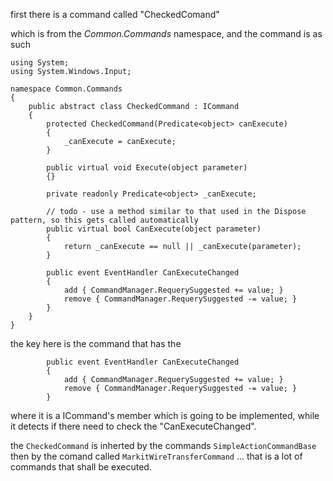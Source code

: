 first there is a command called "CheckedComand" 


which is from the *Common.Commands* namespace, and the command is as such 

```
using System;
using System.Windows.Input;

namespace Common.Commands
{
    public abstract class CheckedCommand : ICommand
    {
        protected CheckedCommand(Predicate<object> canExecute)
        {
            _canExecute = canExecute;
        }

        public virtual void Execute(object parameter)
        {}

        private readonly Predicate<object> _canExecute;

        // todo - use a method similar to that used in the Dispose pattern, so this gets called automatically
        public virtual bool CanExecute(object parameter)
        {
            return _canExecute == null || _canExecute(parameter);
        }

        public event EventHandler CanExecuteChanged
        {
            add { CommandManager.RequerySuggested += value; }
            remove { CommandManager.RequerySuggested -= value; }
        }
    }
}
```

the key here is the command that has the 
```
        public event EventHandler CanExecuteChanged
        {
            add { CommandManager.RequerySuggested += value; }
            remove { CommandManager.RequerySuggested -= value; }
        }
```

where it is a ICommand's member which is going to be implemented, 
while it detects if there need to check the "CanExecuteChanged".

the `CheckedCommand` is inherted by the commands 
`SimpleActionCommandBase` then by the comand called `MarkitWireTransferCommand` ... that is a lot of commands that shall be executed. 

